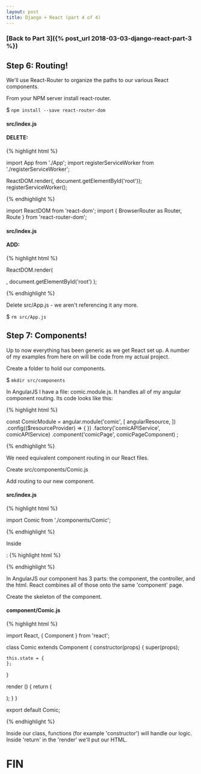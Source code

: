 ```yaml
---
layout: post
title: Django + React (part 4 of 4)
---
```


### **[Back to Part 3]({% post_url 2018-03-03-django-react-part-3 %})**



## Step 6: Routing!

We'll use React-Router to organize the paths to our various React components.  

From your NPM server install react-router.

$ `npm install --save react-router-dom`

#### **src/index.js**
#### DELETE:
{% highlight html %}

import App from './App';
import registerServiceWorker from './registerServiceWorker';

ReactDOM.render(<App />, document.getElementById('root'));
registerServiceWorker();

{% endhighlight %}


import ReactDOM from 'react-dom';
import { BrowserRouter as Router, Route } from 'react-router-dom';


#### **src/index.js**
#### ADD:
{% highlight html %}

ReactDOM.render(
  <Router>
    <div>
    </div>
  </Router>,
  document.getElementById('root')
);

{% endhighlight %}

Delete src/App.js - we aren't referencing it any more.

$ `rm src/App.js`



## Step 7: Components!

Up to now everything has been generic as we get React set up.  A number of my examples from here on will be code from my actual project.  

Create a folder to hold our components.

$ `mkdir src/components`

In AngularJS I have a file: comic.module.js.  It handles all of my angular component routing.  Its code looks like this:

{% highlight html %}

const ComicModule = angular.module('comic', [
    angularResource,
])
    .config(($resourceProvider) => { })
        .factory('comicAPIService', comicAPIService)
        .component('comicPage', comicPageComponent)
    ;

{% endhighlight %}

We need equivalent component routing in our React files. 

Create src/components/Comic.js

Add routing to our new component.

#### **src/index.js**
{% highlight html %}

import Comic from './components/Comic';

{% endhighlight %}

Inside <div></div>:
{% highlight html %}

<Route path="/comic" component={Comic} />

{% endhighlight %}

In AngularJS our component has 3 parts: the component, the controller, and the html.  React combines all of those onto the same 'component' page.

Create the skeleton of the component.

#### **component/Comic.js**
{% highlight html %}

import React, { Component } from 'react';

class Comic extends Component {
  constructor(props) {
    super(props);

    this.state = {
    };
  }

  render () {
    return (
      <div></div>
    );
  }
}

export default Comic;

{% endhighlight %}

Inside our class, functions (for example 'constructor') will handle our logic.  Inside 'return' in the 'render' we'll put our HTML. 


# FIN





